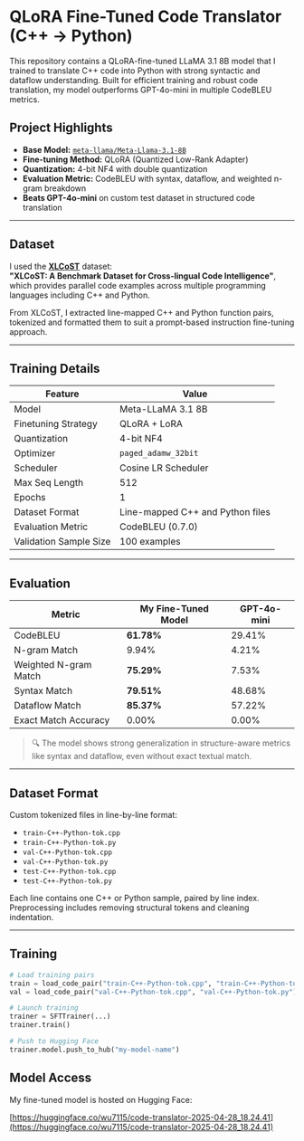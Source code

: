 # QLoRA Fine-Tuned Code Translator (C++ → Python)

This repository contains a QLoRA-fine-tuned LLaMA 3.1 8B model that I trained to translate C++ code into Python with strong syntactic and dataflow understanding. Built for efficient training and robust code translation, my model outperforms GPT-4o-mini in multiple CodeBLEU metrics.

## Project Highlights

- **Base Model:** [`meta-llama/Meta-Llama-3.1-8B`](https://huggingface.co/meta-llama/Meta-Llama-3.1-8B)
- **Fine-tuning Method:** QLoRA (Quantized Low-Rank Adapter)
- **Quantization:** 4-bit NF4 with double quantization
- **Evaluation Metric:** CodeBLEU with syntax, dataflow, and weighted n-gram breakdown
- **Beats GPT-4o-mini** on custom test dataset in structured code translation

---

## Dataset

I used the [**XLCoST**](https://github.com/reddy-lab-code-research/XLCoST) dataset:  
**"XLCoST: A Benchmark Dataset for Cross-lingual Code Intelligence"**, which provides parallel code examples across multiple programming languages including C++ and Python.

From XLCoST, I extracted line-mapped C++ and Python function pairs, tokenized and formatted them to suit a prompt-based instruction fine-tuning approach.

---

## Training Details

| Feature                  | Value                                 |
|--------------------------|---------------------------------------|
| Model                    | Meta-LLaMA 3.1 8B                     |
| Finetuning Strategy      | QLoRA + LoRA                          |
| Quantization             | 4-bit NF4                             |
| Optimizer                | `paged_adamw_32bit`                   |
| Scheduler                | Cosine LR Scheduler                   |
| Max Seq Length           | 512                                   |
| Epochs                   | 1                                     |
| Dataset Format           | Line-mapped C++ and Python files      |
| Evaluation Metric        | CodeBLEU (0.7.0)                      |
| Validation Sample Size   | 100 examples                          |

---

## Evaluation

| Metric                   | My Fine-Tuned Model    | GPT-4o-mini    |
|--------------------------|------------------------|----------------|
| CodeBLEU                 | **61.78%**             | 29.41%         |
| N-gram Match             | 9.94%                  | 4.21%          |
| Weighted N-gram Match    | **75.29%**             | 7.53%          |
| Syntax Match             | **79.51%**             | 48.68%         |
| Dataflow Match           | **85.37%**             | 57.22%         |
| Exact Match Accuracy     | 0.00%                  | 0.00%          |

> 🔍 The model shows strong generalization in structure-aware metrics like syntax and dataflow, even without exact textual match.

---

## Dataset Format

Custom tokenized files in line-by-line format:
- `train-C++-Python-tok.cpp`
- `train-C++-Python-tok.py`
- `val-C++-Python-tok.cpp`
- `val-C++-Python-tok.py`
- `test-C++-Python-tok.cpp`
- `test-C++-Python-tok.py`

Each line contains one C++ or Python sample, paired by line index.  
Preprocessing includes removing structural tokens and cleaning indentation.

---

## Training

```python
# Load training pairs
train = load_code_pair("train-C++-Python-tok.cpp", "train-C++-Python-tok.py")
val = load_code_pair("val-C++-Python-tok.cpp", "val-C++-Python-tok.py")

# Launch training
trainer = SFTTrainer(...)
trainer.train()

# Push to Hugging Face
trainer.model.push_to_hub("my-model-name")
```

## Model Access

My fine-tuned model is hosted on Hugging Face:

[https://huggingface.co/wu7115/code-translator-2025-04-28_18.24.41](https://huggingface.co/wu7115/code-translator-2025-04-28_18.24.41)
